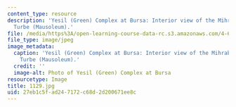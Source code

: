 ```yaml
---
content_type: resource
description: 'Yesil (Green) Complex at Bursa: Interior view of the Mihrab in the Yesil
  Turbe (Mausoleum).'
file: /media/https%3A/open-learning-course-data-rc.s3.amazonaws.com/4-614-religious-architecture-and-islamic-cultures-fall-2002/27eb1c5fad247172c68d2d200671ee8c_1129.jpg
file_type: image/jpeg
image_metadata:
  caption: 'Yesil (Green) Complex at Bursa: Interior view of the Mihrab in the Yesil
    Turbe (Mausoleum).'
  credit: ''
  image-alt: Photo of Yesil (Green) Complex at Bursa
resourcetype: Image
title: 1129.jpg
uid: 27eb1c5f-ad24-7172-c68d-2d200671ee8c
---
```


